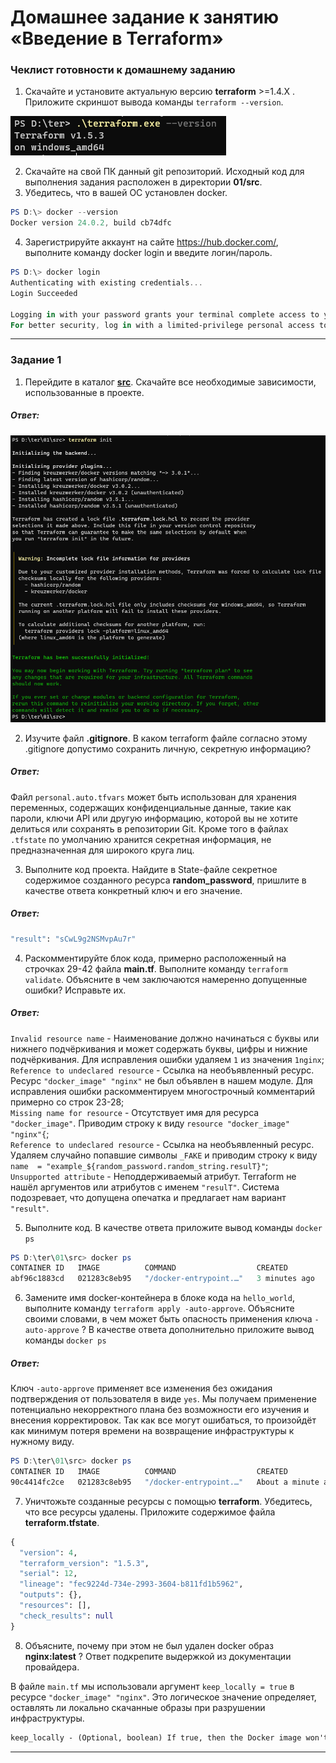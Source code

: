 # Домашнее задание к занятию «Введение в Terraform»

### Чеклист готовности к домашнему заданию

1. Скачайте и установите актуальную версию **terraform** >=1.4.X . Приложите скриншот вывода команды ```terraform --version```.

![](images/0.1.PNG)

2. Скачайте на свой ПК данный git репозиторий. Исходный код для выполнения задания расположен в директории **01/src**.
3. Убедитесь, что в вашей ОС установлен docker.

```powershell
PS D:\> docker --version
Docker version 24.0.2, build cb74dfc
```
 
4. Зарегистрируйте аккаунт на сайте https://hub.docker.com/, выполните команду docker login и введите логин/пароль.

```powershell
PS D:\> docker login
Authenticating with existing credentials...
Login Succeeded

Logging in with your password grants your terminal complete access to your account.
For better security, log in with a limited-privilege personal access token. Learn more at https://docs.docker.com/go/access-tokens/
```

------

### Задание 1

1. Перейдите в каталог [**src**](https://github.com/netology-code/ter-homeworks/tree/main/01/src). Скачайте все необходимые зависимости, использованные в проекте.

##### Ответ:
![](images/1.1.PNG)   


2. Изучите файл **.gitignore**. В каком terraform файле согласно этому .gitignore допустимо сохранить личную, секретную информацию?

##### Ответ:
Файл `personal.auto.tfvars` может быть использован для хранения переменных, содержащих конфиденциальные данные, такие как пароли, ключи API или другую информацию, которой вы не хотите делиться или сохранять в репозитории Git. Кроме того в файлах `.tfstate` по умолчанию хранится секретная информация, не предназначенная для широкого круга лиц.

3. Выполните код проекта. Найдите  в State-файле секретное содержимое созданного ресурса **random_password**, пришлите в качестве ответа конкретный ключ и его значение.

##### Ответ:
```terraform
"result": "sCwL9g2NSMvpAu7r"
```

4. Раскомментируйте блок кода, примерно расположенный на строчках 29-42 файла **main.tf**. Выполните команду ```terraform validate```. Объясните в чем заключаются намеренно допущенные ошибки? Исправьте их.

##### Ответ:
`Invalid resource name` - Наименование должно начинаться с буквы или нижнего подчёркивания и может содержать буквы, цифры и нижние подчёркивания. Для исправления ошибки удаляем `1` из значения `1nginx`;  
`Reference to undeclared resource` - Ссылка на необъявленный ресурс. Ресурс `"docker_image" "nginx"` не был объявлен в нашем модуле. Для исправления ошибки раскомментируем многострочный комментарий примерно со строк 23-28;  
`Missing name for resource` - Отсутствует имя для ресурса `"docker_image"`. Приводим строку к виду `resource "docker_image" "nginx"{`;  
`Reference to undeclared resource` - Ссылка на необъявленный ресурс. Удаляем случайно попавшие символы `_FAKE` и приводим строку к виду `name  = "example_${random_password.random_string.resulT}"`;  
`Unsupported attribute` - Неподдерживаемый атрибут. Terraform не нашёл аргументов или атрибутов с именем `"resulT"`. Система подозревает, что допущена опечатка и предлагает нам вариант `"result"`.

5. Выполните код. В качестве ответа приложите вывод команды ```docker ps```

```powershell
PS D:\ter\01\src> docker ps
CONTAINER ID   IMAGE          COMMAND                  CREATED         STATUS         PORTS                  NAMES
abf96c1883cd   021283c8eb95   "/docker-entrypoint.…"   3 minutes ago   Up 3 minutes   0.0.0.0:8000->80/tcp   example_sCwL9g2NSMvpAu7r
```

6. Замените имя docker-контейнера в блоке кода на ```hello_world```, выполните команду ```terraform apply -auto-approve```. Объясните своими словами, в чем может быть опасность применения ключа  ```-auto-approve``` ? В качестве ответа дополнительно приложите вывод команды ```docker ps```

##### Ответ:  
Ключ `-auto-approve` применяет все изменения без ожидания подтверждения от пользователя в виде `yes`. Мы получаем применение потенциально некорректного плана без возможности его изучения и внесения корректировок. Так как все могут ошибаться, то произойдёт как минимум потеря времени на возвращение инфраструктуры к нужному виду.

```powershell
PS D:\ter\01\src> docker ps
CONTAINER ID   IMAGE          COMMAND                  CREATED              STATUS              PORTS                  NAMES
90c4414fc2ce   021283c8eb95   "/docker-entrypoint.…"   About a minute ago   Up About a minute   0.0.0.0:8000->80/tcp   hello_world
```

7. Уничтожьте созданные ресурсы с помощью **terraform**. Убедитесь, что все ресурсы удалены. Приложите содержимое файла **terraform.tfstate**.

```terraform
{
  "version": 4,
  "terraform_version": "1.5.3",
  "serial": 12,
  "lineage": "fec9224d-734e-2993-3604-b811fd1b5962",
  "outputs": {},
  "resources": [],
  "check_results": null
}
```

8. Объясните, почему при этом не был удален docker образ **nginx:latest** ? Ответ подкрепите выдержкой из документации провайдера.

В файле `main.tf` мы использовали аргумент `keep_locally = true` в ресурсе `"docker_image" "nginx"`. Это логическое значение определяет, оставлять ли локально скачанные образы при разрушении инфраструктуры.

```txt
keep_locally - (Optional, boolean) If true, then the Docker image won't be deleted on destroy operation. If this is false, it will delete the image from the docker local storage on destroy operation.
```
------

